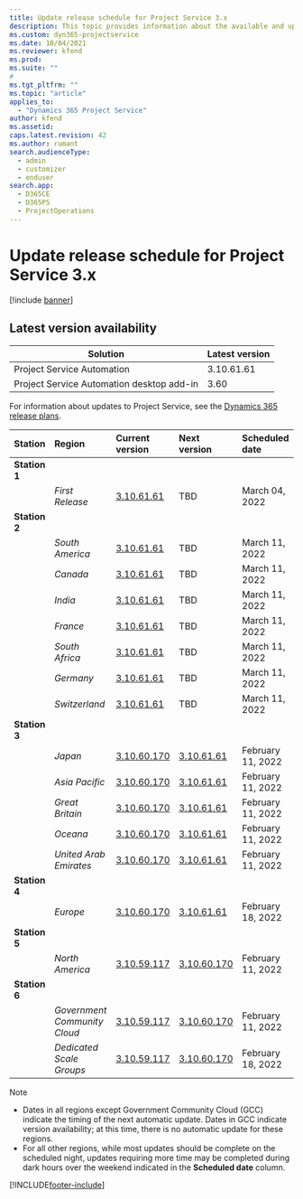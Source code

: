 ```yaml
---
title: Update release schedule for Project Service 3.x
description: This topic provides information about the available and upcoming releases of Dynamics 365 Project Service Automation.
ms.custom: dyn365-projectservice
ms.date: 10/04/2021
ms.reviewer: kfend
ms.prod:
ms.suite: ""
#
ms.tgt_pltfrm: ""
ms.topic: "article"
applies_to: 
  - "Dynamics 365 Project Service"
author: kfend
ms.assetid: 
caps.latest.revision: 42
ms.author: rumant
search.audienceType: 
  - admin
  - customizer
  - enduser
search.app: 
  - D365CE
  - D365PS
  - ProjectOperations
---
```


# Update release schedule for Project Service 3.x

[!include [banner](../includes/psa-now-project-operations.md)]

## Latest version availability

| Solution  | Latest version |
|-------|----|
| Project Service Automation    | 3.10.61.61 |
| Project Service Automation desktop add-in                | 3.60          |

For information about updates to Project Service, see the [Dynamics 365 release plans](/dynamics365/release-plans/). 

| Station  | Region | Current version | Next version |  Scheduled date
| :---   | :---   | :---   | :---   |:---   |         
|<strong>Station 1</strong> | |  |  | |
| | <i>First Release</i> | [3.10.61.61](whats-new-ur-40.md) | TBD | March 04, 2022
|<strong>Station 2</strong> | |  |  | |
| | <i>South America</i> | [3.10.61.61](whats-new-ur-40.md) | TBD | March 11, 2022
| | <i>Canada</i> | [3.10.61.61](whats-new-ur-40.md) | TBD | March 11, 2022
| | <i>India</i> | [3.10.61.61](whats-new-ur-40.md) | TBD | March 11, 2022
| | <i>France</i> | [3.10.61.61](whats-new-ur-40.md) | TBD | March 11, 2022
| | <i>South Africa</i> | [3.10.61.61](whats-new-ur-40.md) | TBD | March 11, 2022
| | <i>Germany</i> | [3.10.61.61](whats-new-ur-40.md) | TBD | March 11, 2022
| | <i>Switzerland</i> | [3.10.61.61](whats-new-ur-40.md) | TBD | March 11, 2022
|<strong>Station 3</strong> | |  |  | |
| | <i>Japan</i> | [3.10.60.170](whats-new-ur-39.md) | [3.10.61.61](whats-new-ur-40.md) | February 11, 2022
| | <i>Asia Pacific</i> | [3.10.60.170](whats-new-ur-39.md) | [3.10.61.61](whats-new-ur-40.md) | February 11, 2022
| | <i>Great Britain</i> | [3.10.60.170](whats-new-ur-39.md) | [3.10.61.61](whats-new-ur-40.md) | February 11, 2022
| | <i>Oceana</i> | [3.10.60.170](whats-new-ur-39.md) | [3.10.61.61](whats-new-ur-40.md) | February 11, 2022
| | <i>United Arab Emirates</i> | [3.10.60.170](whats-new-ur-39.md) | [3.10.61.61](whats-new-ur-40.md) | February 11, 2022
|<strong>Station 4</strong> | |  |  | |
| | <i>Europe</i> | [3.10.60.170](whats-new-ur-39.md) | [3.10.61.61](whats-new-ur-40.md) | February 18, 2022
|<strong>Station 5</strong> | |  |  | |
| | <i>North America</i> | [3.10.59.117](whats-new-ur-38.md) | [3.10.60.170](whats-new-ur-39.md) | February 11, 2022
|<strong>Station 6</strong> | |  |  | |
| | <i>Government Community Cloud</i> | [3.10.59.117](whats-new-ur-38.md) | [3.10.60.170](whats-new-ur-39.md) | February 11, 2022
| | <i>Dedicated Scale Groups</i> | [3.10.59.117](whats-new-ur-38.md) | [3.10.60.170](whats-new-ur-39.md) | February 18, 2022



>[!Note]
> - Dates in all regions except Government Community Cloud (GCC) indicate the timing of the next automatic update. Dates in GCC indicate version availability; at this time, there is no automatic update for these regions.
> - For all other regions, while most updates should be complete on the scheduled night, updates requiring more time may be completed during dark hours over the weekend indicated in the **Scheduled date** column.


[!INCLUDE[footer-include](../includes/footer-banner.md)]
